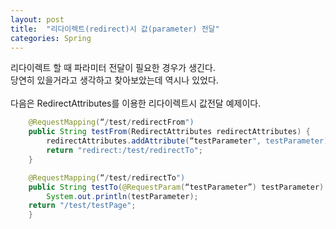 ```yaml
---
layout: post
title:  "리다이렉트(redirect)시 값(parameter) 전달"
categories: Spring
---
```


리다이렉트 할 때 파라미터 전달이 필요한 경우가 생긴다. <br>
당연히 있을거라고 생각하고 찾아보았는데 역시나 있었다. <br>
<br>
다음은 RedirectAttributes를 이용한 리다이렉트시 값전달 예제이다. 

```java
    @RequestMapping(“/test/redirectFrom") 
    public String testFrom(RedirectAttributes redirectAttributes) {
        redirectAttributes.addAttribute(“testParameter", testParameter);
        return "redirect:/test/redirectTo";
    }

    @RequestMapping(“/test/redirectTo")
    public String testTo(@RequestParam(“testParameter”) testParameter) {
        System.out.println(testParameter);
    return "/test/testPage";
    }
```

